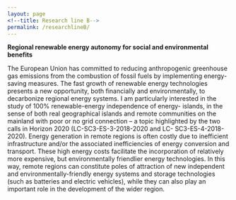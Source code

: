 ```yaml
---
layout: page
<!--title: Research line B-->
permalink: /researchlineB/ 
---
```


**Regional renewable energy autonomy for social and environmental benefits**

The European Union has committed to reducing anthropogenic greenhouse gas emissions from the combustion of fossil fuels by implementing energy-saving measures. The fast growth of renewable energy technologies presents a new opportunity, both financially and environmentally, to decarbonize regional energy systems. I am particularly interested in the study of 100% renewable-energy independence of energy- islands, in the sense of both real geographical islands and remote communities on the mainland with poor or no grid connection – a topic highlighted by the two calls in Horizon 2020 (LC-SC3-ES-3-2018-2020 and LC- SC3-ES-4-2018-2020). Energy generation in remote regions is often costly due to inefficient infrastructure and/or the associated inefficiencies of energy conversion and transport. These high energy costs facilitate the incorporation of relatively more expensive, but environmentally friendlier energy technologies. In this way, remote regions can constitute poles of attraction of new independent and environmentally-friendly energy systems and storage technologies (such as batteries and electric vehicles), while they can also play an important role in the development of the wider region.
